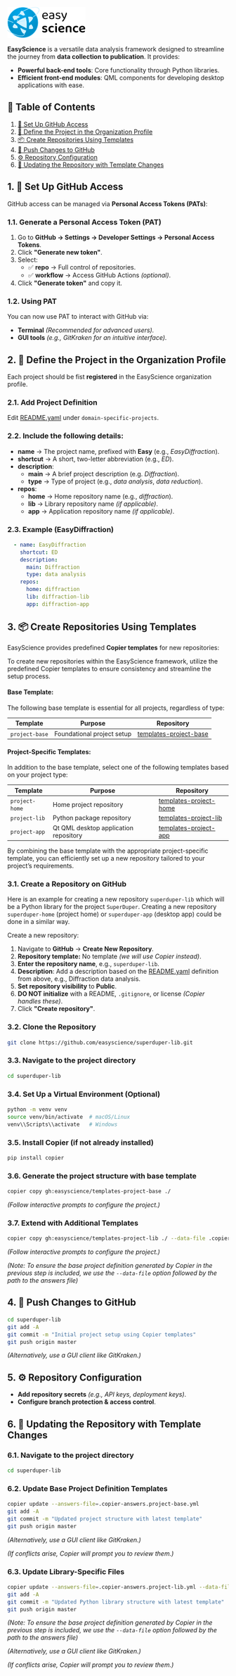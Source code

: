 <p>
  <picture>
    <!-- Light mode -->
    <source media="(prefers-color-scheme: light)" srcset="https://raw.githubusercontent.com/easyscience/assets-branding/refs/heads/master/easyscience-org/logos/light.svg">
    <!-- Dark mode -->
    <source media="(prefers-color-scheme: dark)" srcset="https://raw.githubusercontent.com/easyscience/assets-branding/refs/heads/master/easyscience-org/logos/dark.svg">
    <!-- Default -->
    <img src="https://raw.githubusercontent.com/easyscience/assets-branding/refs/heads/master/easyscience-org/logos/light.svg" height="70px" alt="EasyScience">
  </picture>
</p>

**EasyScience** is a versatile data analysis framework designed to streamline the journey from **data collection to publication**. It provides:
- **Powerful back-end tools**: Core functionality through Python libraries.
- **Efficient front-end modules**: QML components for developing desktop applications with ease.

## 📖 Table of Contents
1. [🔑 Set Up GitHub Access](#1-🔑-set-up-github-access)
2. [📌 Define the Project in the Organization Profile](#2-📌-define-the-project-in-the-organization-profile)
3. [📦 Create Repositories Using Templates](#3-📦-create-repositories-using-templates)
4. [🚀 Push Changes to GitHub](#4-🚀-push-changes-to-github)
5. [⚙️ Repository Configuration](#5-⚙️-repository-configuration)
6. [🔄 Updating the Repository with Template Changes](#6-🔄-updating-the-repository-with-template-changes)

## 1. 🔑 Set Up GitHub Access
GitHub access can be managed via **Personal Access Tokens (PATs)**:

### 1.1. Generate a Personal Access Token (PAT)
1. Go to **GitHub → Settings → Developer Settings → Personal Access Tokens**.
2. Click **"Generate new token"**.
3. Select:
   - ✅ **repo** → Full control of repositories.
   - ✅ **workflow** → Access GitHub Actions *(optional)*.
4. Click **"Generate token"** and copy it.

### 1.2. Using PAT
You can now use PAT to interact with GitHub via:
- **Terminal** *(Recommended for advanced users).*
- **GUI tools** *(e.g., GitKraken for an intuitive interface).*

## 2. 📌 Define the Project in the Organization Profile
Each project should be fist **registered** in the EasyScience organization profile.

### 2.1. Add Project Definition
Edit [README.yaml](https://github.com/easyscience/.github/blob/master/profile/README.yaml) under `domain-specific-projects`.  

### 2.2. Include the following details:
- **name** → The project name, prefixed with **Easy** (e.g., *EasyDiffraction*).
- **shortcut** → A short, two-letter abbreviation (e.g., *ED*).
- **description**:
  - **main** → A brief project description (e.g. *Diffraction*).
  - **type** → Type of project (e.g., *data analysis*, *data reduction*).
- **repos**:
  - **home** → Home repository name (e.g., *diffraction*).
  - **lib** → Library repository name *(if applicable)*.
  - **app** → Application repository name *(if applicable)*.

### 2.3. Example (EasyDiffraction)
```yaml
  - name: EasyDiffraction
    shortcut: ED
    description:
      main: Diffraction
      type: data analysis
    repos:
      home: diffraction
      lib: diffraction-lib
      app: diffraction-app
```

## 3. 📦 Create Repositories Using Templates

EasyScience provides predefined **Copier templates** for new repositories:

To create new repositories within the EasyScience framework, utilize the predefined Copier templates to ensure consistency and streamline the setup process.

#### Base Template:

The following base template is essential for all projects, regardless of type:

| **Template**   | **Purpose**                           | **Repository**                                                                  |
|----------------|---------------------------------------|---------------------------------------------------------------------------------|
| `project-base` | Foundational project setup            | [templates-project-base](https://github.com/easyscience/templates-project-base) |

#### Project-Specific Templates:

In addition to the base template, select one of the following templates based on your project type:

| **Template**   | **Purpose**                           | **Repository**                                                                  |
|----------------|---------------------------------------|---------------------------------------------------------------------------------|
| `project-home` | Home project repository               | [templates-project-home](https://github.com/easyscience/templates-project-home) |
| `project-lib`  | Python package repository             | [templates-project-lib](https://github.com/easyscience/templates-project-lib)   |
| `project-app`  | Qt QML desktop application repository | [templates-project-app](https://github.com/easyscience/templates-project-app)   |

By combining the base template with the appropriate project-specific template, you can efficiently set up a new repository tailored to your project’s requirements.

### 3.1. Create a Repository on GitHub

Here is an example for creating a new repository `superduper-lib` which will be a Python
library for the project `SuperDuper`. Creating a new repository `superduper-home` (project home) or `superduper-app`
(desktop app) could be done in a similar way.

Create a new repository:

1. Navigate to **GitHub** → **Create New Repository**.
2. **Repository template:** No template *(we will use Copier instead)*.
3. **Enter the repository name**, e.g., `superduper-lib`.
4. **Description**: Add a description based on the [README.yaml](https://github.com/easyscience/.github/blob/master/profile/README.yaml) definition from above, e.g., Diffraction data analysis.
5. **Set repository visibility** to **Public**.
6. **DO NOT initialize** with a README, `.gitignore`, or license *(Copier handles these)*.
7. Click **"Create repository"**.

### 3.2. Clone the Repository
```bash
git clone https://github.com/easyscience/superduper-lib.git
```

### 3.3. Navigate to the project directory
```bash
cd superduper-lib
```

### 3.4. Set Up a Virtual Environment (Optional)
```bash
python -m venv venv
source venv/bin/activate  # macOS/Linux
venv\\Scripts\\activate   # Windows
```

### 3.5. Install Copier (if not already installed)
```bash
pip install copier
```

### 3.6. Generate the project structure with base template
```bash
copier copy gh:easyscience/templates-project-base ./
```
*(Follow interactive prompts to configure the project.)*

### 3.7. Extend with Additional Templates
```bash
copier copy gh:easyscience/templates-project-lib ./ --data-file .copier-answers.project.yml
```
*(Follow interactive prompts to configure the project.)*

*(Note: To ensure the base project definition generated by Copier in the previous step is included,
we use the `--data-file` option followed by the path to the answers file)*

## 4. 🚀 Push Changes to GitHub
```bash
cd superduper-lib
git add -A
git commit -m "Initial project setup using Copier templates"
git push origin master
```
*(Alternatively, use a GUI client like GitKraken.)*

## 5. ⚙️ Repository Configuration
- **Add repository secrets** *(e.g., API keys, deployment keys)*.
- **Configure branch protection & access control**.

## 6. 🔄 Updating the Repository with Template Changes

### 6.1. Navigate to the project directory
```bash
cd superduper-lib
```

### 6.2. Update Base Project Definition Templates
```bash
copier update --answers-file=.copier-answers.project-base.yml
git add -A
git commit -m "Updated project structure with latest template"
git push origin master
```
*(Alternatively, use a GUI client like GitKraken.)*

*(If conflicts arise, Copier will prompt you to review them.)*

### 6.3. Update Library-Specific Files
```bash
copier update --answers-file=.copier-answers.project-lib.yml --data-file .copier-answers.project-base.yml
git add -A
git commit -m "Updated Python library structure with latest template"
git push origin master
```
*(Note: To ensure the base project definition generated by Copier in the previous step is included,
we use the `--data-file` option followed by the path to the answers file)*

*(Alternatively, use a GUI client like GitKraken.)*

*(If conflicts arise, Copier will prompt you to review them.)*

